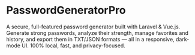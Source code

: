 # PasswordGeneratorPro
A secure, full-featured password generator built with Laravel &amp; Vue.js. Generate strong passwords, analyze their strength, manage favorites and history, and export them in TXT/JSON formats — all in a responsive, dark-mode UI. 100% local, fast, and privacy-focused.
